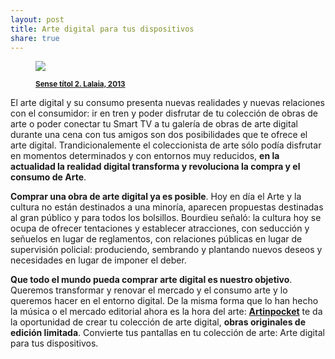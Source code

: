 ```yaml
---
layout: post
title: Arte digital para tus dispositivos  
share: true
---
```


<figure class="text-center">
	<img src="http://www.artinpocket.cat/wp-content/uploads/2014/07/st-2-lalaia-2013-watermark.jpg">
	<figcaption>
		<p><small><strong><a href="http://www.artinpocket.cat/product/sense-titol-2-lalaia-2013/">Sense títol 2. Lalaia, 2013</a></strong></small></p>
	</figcaption>
</figure>

El arte digital y su consumo presenta nuevas realidades y nuevas relaciones con el consumidor: ir en tren y poder disfrutar de tu colección de obras de arte o poder conectar tu Smart TV a tu galería  de obras de arte digital durante una cena con tus amigos son dos posibilidades que te ofrece el arte digital. Trandicionalemente el coleccionista de arte sólo podía disfrutar en momentos determinados y con entornos muy reducidos, **en la actualidad la realidad digital transforma y revoluciona la compra y el consumo de Arte**. 

**Comprar una obra de arte digital ya es posible**. Hoy en día el Arte y la cultura no están destinados a una minoría, aparecen propuestas destinadas al gran público y para todos los bolsillos. Bourdieu señaló: la cultura hoy se ocupa de ofrecer tentaciones y establecer atracciones, con seducción y señuelos en lugar de reglamentos, con relaciones públicas en lugar de supervisión policial: produciendo, sembrando y plantando nuevos deseos y necesidades en lugar de imponer el deber. 

**Que todo el mundo pueda comprar arte digital es nuestro objetivo**. Queremos transformar y renovar el mercado y el consumo arte y lo queremos hacer en el entorno digital. De la misma forma que lo han hecho la música o el mercado editorial ahora es la hora del arte: **[Artinpocket](http://www.artinpocket.cat/)** te da la oportunidad de crear tu colección de arte digital, **obras originales de edición limitada**. Convierte tus pantallas en tu colección de arte: Arte digital para tus dispositivos. 